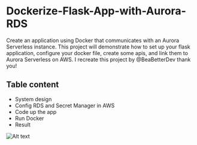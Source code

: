 # Dockerize-Flask-App-with-Aurora-RDS
Create an application using Docker that communicates with an Aurora Serverless instance. This project will demonstrate how to set up your flask application, configure your docker file, create some apis, and link them to Aurora Serverless on AWS. I recreate this project by @BeaBetterDev thank you!

## Table content
- System design
- Config RDS and Secret Manager in AWS
- Code up the app
- Run Docker
- Result

![Alt text](Dockerize-Flask-App-with-Aurora-RDS/image/1.PNG)
